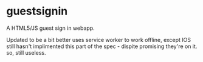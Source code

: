 # guestsignin
A HTML5/JS guest sign in webapp. 

Updated to be a bit better uses service worker to work offline, except IOS still hasn't implimented this part of the spec - dispite promising they're on it. so, still useless. 
